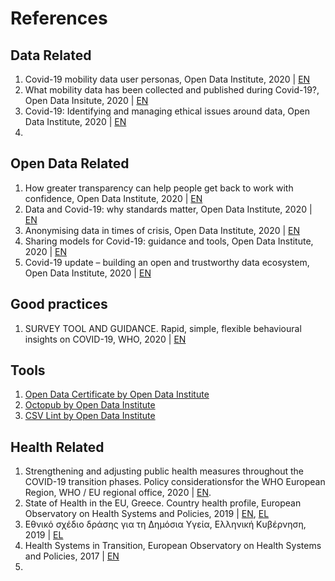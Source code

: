 # References

## Data Related

1. Covid-19 mobility data user personas, Open Data Institute, 2020 | [EN](https://theodi.org/article/covid-19-mobility-data-user-personas/)
1. What mobility data has been collected and published during Covid-19?, Open Data Insitute, 2020 | [EN](https://theodi.org/article/what-mobility-data-has-been-collected-and-published-during-covid-19/)
1. Covid-19: Identifying and managing ethical issues around data, Open Data Institute, 2020 | [EN](https://theodi.org/article/covid-19-identifying-and-managing-ethical-issues-around-data/) 
1. 

## Open Data Related

1. How greater transparency can help people get back to work with confidence, Open Data Institute, 2020 | [EN](https://theodi.org/article/how-greater-transparency-can-help-people-get-back-to-work-with-confidence/)
1. Data and Covid-19: why standards matter, Open Data Institute, 2020 | [EN](https://theodi.org/article/data-and-covid-19-why-standards-matter/)
1. Anonymising data in times of crisis, Open Data Institute, 2020 | [EN](https://theodi.org/article/anonymising-data-in-times-of-crisis/)
1. Sharing models for Covid-19: guidance and tools, Open Data Institute, 2020 | [EN](https://theodi.org/article/sharing-models-for-covid-19-guidance-and-tools/)
1. Covid-19 update – building an open and trustworthy data ecosystem, Open Data Institute, 2020 | [EN](https://theodi.org/article/covid-19-building-an-open-and-trustworthy-data-ecosystem-update-7-5-2020/)

## Good practices

1. SURVEY TOOL AND GUIDANCE. Rapid, simple, flexible behavioural insights on COVID-19, WHO, 2020 | [EN](https://apps.who.int/iris/bitstream/handle/10665/333549/WHO-EURO-2020-696-40431-54222-eng.pdf?sequence=1&isAllowed=y)

## Tools

1. [Open Data Certificate by Open Data Institute](https://certificates.theodi.org/en)
1. [Octopub by Open Data Institute](https://octopub.io/)
1. [CSV Lint by Open Data Institute](https://csvlint.io/)

## Health Related 

1. Strengthening and adjusting public health measures throughout the COVID-19 transition phases. Policy considerationsfor the WHO European Region, WHO / EU regional office, 2020 | [EN](https://apps.who.int/iris/bitstream/handle/10665/332467/WHO-EURO-2020-690-40425-54211-eng.pdf).
1. State of Health in the EU, Greece. Country health profile, European Observatory on Health Systems and Policies, 2019 | [EN](https://ec.europa.eu/health/sites/health/files/state/docs/2019_chp_gr_english.pdf), [EL](https://ec.europa.eu/health/sites/health/files/state/docs/2019_chp_gr_greece.pdf)
1. Εθνικό σχέδιο δράσης για τη Δημόσια Υγεία, Ελληνική Κυβέρνηση, 2019 | [EL](https://www.moh.gov.gr/articles/health/domes-kai-draseis-gia-thn-ygeia/ethnika-sxedia-drashs/6237-ethniko-sxedio-drashs-gia-thn-dhmosia-ygeia)
1. Health Systems in Transition, European Observatory on Health Systems and Policies, 2017 | [EN](https://www.euro.who.int/__data/assets/pdf_file/0006/373695/hit-greece-eng.pdf)
1. 